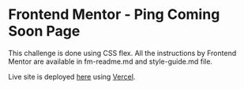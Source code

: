 # Frontend Mentor - Ping Coming Soon Page

This challenge is done using CSS flex. 
All the instructions by Frontend Mentor are available in fm-readme.md and style-guide.md file.

Live site is deployed [here](https://ping-landing-page-rust.vercel.app/) using [Vercel](https://vercel.com). 